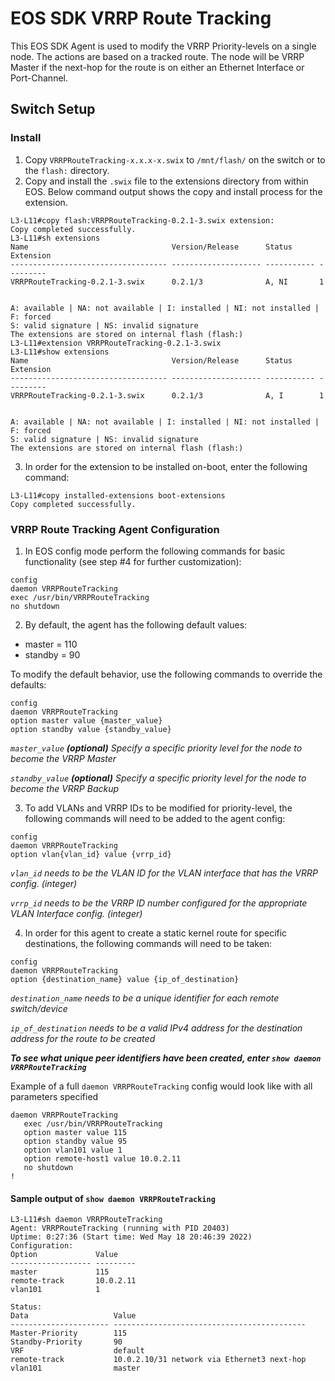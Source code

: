# EOS SDK VRRP Route Tracking

This EOS SDK Agent is used to modify the VRRP Priority-levels on a single node. The actions are based on a tracked route. The node will be VRRP Master if the next-hop for the route is on either an Ethernet Interface or Port-Channel.


## Switch Setup

### Install
1. Copy `VRRPRouteTracking-x.x.x-x.swix` to `/mnt/flash/` on the switch or to the `flash:` directory.
2. Copy and install the `.swix` file to the extensions directory from within EOS.  Below command output shows the copy and install process for the extension.
```
L3-L11#copy flash:VRRPRouteTracking-0.2.1-3.swix extension:
Copy completed successfully.
L3-L11#sh extensions
Name                                Version/Release      Status      Extension
----------------------------------- -------------------- ----------- ---------
VRRPRouteTracking-0.2.1-3.swix      0.2.1/3              A, NI       1


A: available | NA: not available | I: installed | NI: not installed | F: forced
S: valid signature | NS: invalid signature
The extensions are stored on internal flash (flash:)
L3-L11#extension VRRPRouteTracking-0.2.1-3.swix
L3-L11#show extensions
Name                                Version/Release      Status      Extension
----------------------------------- -------------------- ----------- ---------
VRRPRouteTracking-0.2.1-3.swix      0.2.1/3              A, I        1


A: available | NA: not available | I: installed | NI: not installed | F: forced
S: valid signature | NS: invalid signature
The extensions are stored on internal flash (flash:)
```
3. In order for the extension to be installed on-boot, enter the following command:
```
L3-L11#copy installed-extensions boot-extensions
Copy completed successfully.
```

### VRRP Route Tracking Agent Configuration
1. In EOS config mode perform the following commands for basic functionality (see step #4 for further customization):
```
config
daemon VRRPRouteTracking
exec /usr/bin/VRRPRouteTracking
no shutdown
```

2. By default, the agent has the following default values:
- master = 110
- standby = 90

To modify the default behavior, use the following commands to override the defaults:
```
config
daemon VRRPRouteTracking
option master value {master_value}
option standby value {standby_value}
```
*`master_value` **(optional)** Specify a specific priority level for the node to become the VRRP Master*

*`standby_value` **(optional)** Specify a specific priority level for the node to become the VRRP Backup*

3. To add VLANs and VRRP IDs to be modified for priority-level, the following commands will need to be added to the agent config:
```
config
daemon VRRPRouteTracking
option vlan{vlan_id} value {vrrp_id}
```
*`vlan_id` needs to be the VLAN ID for the VLAN interface that has the VRRP config. (integer)*

*`vrrp_id` needs to be the VRRP ID number configured for the appropriate VLAN Interface config. (integer)*

4. In order for this agent to create a static kernel route for specific destinations, the following commands will need to be taken:
```
config
daemon VRRPRouteTracking
option {destination_name} value {ip_of_destination}
```
*`destination_name` needs to be a unique identifier for each remote switch/device*

*`ip_of_destination` needs to be a valid IPv4 address for the destination address for the route to be created*

***To see what unique peer identifiers have been created, enter `show daemon VRRPRouteTracking`***

Example of a full `daemon VRRPRouteTracking` config would look like with all parameters specified
```
daemon VRRPRouteTracking
   exec /usr/bin/VRRPRouteTracking
   option master value 115
   option standby value 95
   option vlan101 value 1
   option remote-host1 value 10.0.2.11
   no shutdown
!
```


#### Sample output of `show daemon VRRPRouteTracking`
```
L3-L11#sh daemon VRRPRouteTracking
Agent: VRRPRouteTracking (running with PID 20403)
Uptime: 0:27:36 (Start time: Wed May 18 20:46:39 2022)
Configuration:
Option             Value
------------------ ---------
master             115
remote-track       10.0.2.11
vlan101            1

Status:
Data                   Value
---------------------- -------------------------------------------
Master-Priority        115
Standby-Priority       90
VRF                    default
remote-track           10.0.2.10/31 network via Ethernet3 next-hop
vlan101                master
```
